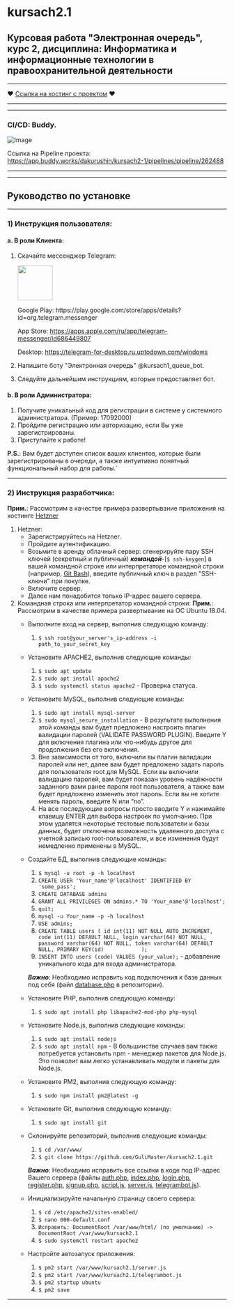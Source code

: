# kursach2.1
**Курсовая работа "Электронная очередь", курс 2, дисциплина: Информатика и информационные технологии в правоохранительной деятельности**
-----------------------------------
***
♥ [Ссылка на хостинг с проектом](http://95.217.210.154/) ♥
***
***
### CI/CD: Buddy. 
![Image](https://app.buddy.works/dakurushin/kursach2-1/pipelines/pipeline/262488/badge.svg?token=918d50d7e5fc1e6c04efd0bb49106f27aa96f681af776c988d9e0b1053d8b1b1)

Ссылка на Pipeline проекта: https://app.buddy.works/dakurushin/kursach2-1/pipelines/pipeline/262488
***
***
**Руководство по установке**
-----------------------------------
***
### 1) Инструкция пользователя:
#### a. В роли Клиента:
1. Скачайте мессенджер Telegram:
    <p>
      <img src = "https://pngicon.ru/file/uploads/telegram.png" width = "80">
    </p>
    Google Play: https://play.google.com/store/apps/details?id=org.telegram.messenger
 
    App Store: https://apps.apple.com/ru/app/telegram-messenger/id686449807
    
    Desktop: https://telegram-for-desktop.ru.uptodown.com/windows
2. Напишите боту "Электронная очередь" @kursach1_queue_bot.
3. Следуйте дальнейшим инструкциям, которые предоставляет бот.
#### b. В роли Администратора:
1. Получите уникальный код для регистрации в системе у системного администратора. (Пример: 17092000)
2. Пройдите регистрацию или авторизацию, если Вы уже зарегистрированы.
3. Приступайте к работе! 

**P.S.**: Вам будет доступен список ваших клиентов, которые были зарегистрированы в очереди, а также интуитивно понятный функциональный набор для работы.`
***
### 2) Инструкция разработчика:
**Прим.**: Рассмотрим в качестве примера развертывание приложения на хостинге [Hetzner](https://www.hetzner.com/)
1. Hetzner: 
    * Зарегистрируйтесь на Hetzner.
    * Пройдите аутентификацию.
    * Возьмите в аренду облачный сервер: сгенерируйте пару SSH ключей (секретный и публичный) ***командой***-[`$ ssh-keygen`] в вашей командной строке или интерпретаторе командной строки (например, [Git Bash](https://git-scm.com/downloads)), введите публичный ключ в раздел "SSH-ключи" при покупке.
    * Включите сервер.
    * Далее нам понадобится только IP-адрес вашего сервера.
2. Командная строка или интерпретатор командной строки:
**Прим.**: Рассмотрим в качестве примера развертывание на ОС Ubuntu 18.04.
    * Выполните вход на сервер, выполнив следующую команду:
        1) `$ ssh root@your_server's_ip-address -i path_to_your_secret_key`
    * Установите APACHE2, выполнив следующие команды: 
        1) `$ sudo apt update`
        2) `$ sudo apt install apache2`
        3) `$ sudo systemctl status apache2` - Проверка статуса.
    * Установите MySQL, выполнив следующие команды:
        1) `$ sudo apt install mysql-server`
        2) `$ sudo mysql_secure_installation` - В результате выполнения этой команды вам будет предложено настроить плагин валидации паролей (VALIDATE PASSWORD PLUGIN). Введите Y для включения плагина или что-нибудь другое для продолжения без его включения.
        3) Вне зависимости от того, включили вы плагин валидации паролей или нет, далее вам будет предложено задать пароль для пользователя root для MySQL. Если вы включили валидацию паролей, вам будет показан уровень надёжности заданного вами ранее пароля root пользователя, а также вам будет предложено изменить этот пароль. Если вы не хотите менять пароль, введите N или “no”. 
        4) На все последующие вопросы просто вводите Y и нажимайте клавишу ENTER для выбора настроек по умолчанию. При этом удалятся некоторые тестовые пользователи и базы данных, будет отключена возможность удаленного доступа с учетной записью root-пользователя, и все изменения будут немедленно применены в MySQL.
     * Создайте БД, выполнив следующие команды:
        1) `$ mysql -u root -p -h localhost`
        2) `CREATE USER 'Your_name'@'localhost' IDENTIFIED BY 'some_pass';`
        3) `CREATE DATABASE admins`
        4) `GRANT ALL PRIVILEGES ON admins.* TO 'Your_name'@'localhost';`
        5) `quit;`
        6) `mysql -u Your_name -p -h localhost`
        7) `USE admins;`
        8) `CREATE TABLE users (
            id int(11) NOT NULL AUTO_INCREMENT,
            code int(11) DEFAULT NULL,
            login varchar(64) NOT NULL,
            password varchar(64) NOT NULL,
            token varchar(64) DEFAULT NULL,
            PRIMARY KEY(id)           
        );`
        9) `INSERT INTO users (code) VALUES (your_value);` - добавление уникального кода для входа администратора.
        
        ***Важно***: Необходимо исправить код подключения к базе данных под себя (файл [database.php](https://github.com/GuliMaster/kursach2.1/blob/master/database.php) в репозитории).
     * Установите PHP, выполнив следующую команду:
        1) `$ sudo apt install php libapache2-mod-php php-mysql`
     * Установите Node.js, выполнив следующие команды:
        1) `$ sudo apt install nodejs`
        2) `$ sudo apt install npm` -  В большинстве случаев вам также потребуется установить npm - менеджер пакетов для Node.js. Это позволит вам легко устанавливать модули и пакеты для Node.js.
     * Установите PM2, выполнив следующую команду:
        1) `$ sudo npm install pm2@latest -g`
     * Установите Git, выполнив следующую команду:
        1) `$ sudo apt install git`
     * Склонируйте репозиторий, выполнив следующие команды:
        1) `$ cd /var/www/`
        2) `$ git clone https://github.com/GuliMaster/kursach2.1.git`
        
        ***Важно***: Необходимо исправить все ссылки в коде под IP-адрес Вашего сервера (файлы [auth.php](https://github.com/GuliMaster/kursach2.1/blob/master/auth.php), [index.php](https://github.com/GuliMaster/kursach2.1/blob/master/index.php), [login.php](https://github.com/GuliMaster/kursach2.1/blob/master/login.php), [register.php](https://github.com/GuliMaster/kursach2.1/blob/master/register.php), [signup.php](https://github.com/GuliMaster/kursach2.1/blob/master/signup.php), [script.js](https://github.com/GuliMaster/kursach2.1/blob/master/script.js), [server.js](https://github.com/GuliMaster/kursach2.1/blob/master/server.js), [telegrambot.js](https://github.com/GuliMaster/kursach2.1/blob/master/telegrambot.js)).
     * Инициализируйте начальную страницу своего сервера:
        1) `$ cd /etc/apache2/sites-enabled/`
        2) `$ nano 000-default.conf`
        3) `Исправить: DocumentRoot /var/www/html/ (по умолчанию) -> DocumentRoot /var/www/kursach2.1`
        4) `$ sudo systemctl restart apache2`
     * Настройте автозапуск приложения:
        1) `$ pm2 start /var/www/kursach2.1/server.js`
        2) `$ pm2 start /var/www/kursach2.1/telegrambot.js`
        3) `$ pm2 startup ubuntu`
        4) `$ pm2 save`
***
        
